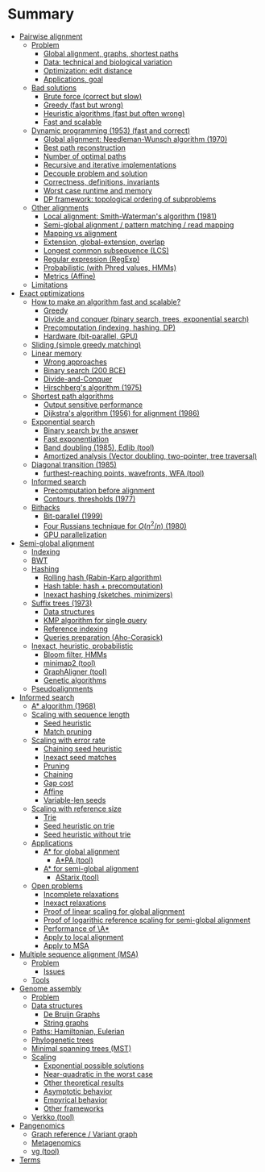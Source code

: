 # Summary

- [Pairwise alignment](pa.md)
    - [Problem]()
        - [Global alignment, graphs, shortest paths]()
        - [Data: technical and biological variation]()
        - [Optimization: edit distance]()
        - [Applications, goal]()
    - [Bad solutions]()
        - [Brute force (correct but slow)]()
        - [Greedy (fast but wrong)]()
        - [Heuristic algorithms (fast but often wrong)]()
        - [Fast and scalable]()
    - [Dynamic programming (1953) (fast and correct)]()
        - [Global alignment: Needleman-Wunsch algorithm (1970)]()
        - [Best path reconstruction]()
        - [Number of optimal paths]()
        - [Recursive and iterative implementations]()
        - [Decouple problem and solution]()
        - [Correctness, definitions, invariants]()
        - [Worst case runtime and memory]()
        - [DP framework: topological ordering of subproblems]()
    - [Other alignments]()
        - [Local alignment: Smith-Waterman's algorithm (1981)]()
        - [Semi-global alignment / pattern matching / read mapping]()
        - [Mapping vs alignment]()
        - [Extension, global-extension, overlap]()
        - [Longest common subsequence (LCS)]()
        - [Regular expression (RegExp)]()
        - [Probabilistic (with Phred values, HMMs)]()
        - [Metrics (Affine)]()
    - [Limitations]()
- [Exact optimizations]()
    - [How to make an algorithm fast and scalable?]()
        - [Greedy]()
        - [Divide and conquer (binary search, trees, exponential search)]()
        - [Precomputation (indexing, hashing, DP)]()
        - [Hardware (bit-parallel, GPU)]()
    - [Sliding (simple greedy matching)]()
    - [Linear memory]()
        - [Wrong approaches]()
        - [Binary search (200 BCE)]()
        - [Divide-and-Conquer]()
        - [Hirschberg's algorithm (1975)]()
    - [Shortest path algorithms]()
        - [Output sensitive performance]()
        - [Dijkstra's algorithm (1956) for alignment (1986)]()
    - [Exponential search]()
        - [Binary search by the answer]()
        - [Fast exponentiation]()
        - [Band doubling (1985), Edlib (tool)]()
        - [Amortized analysis (Vector doubling, two-pointer, tree traversal)]()
    - [Diagonal transition (1985)]()
        - [furthest-reaching points, wavefronts, WFA (tool)]()
    - [Informed search]()
        - [Precomputation before alignment]()
        - [Contours, thresholds (1977)]()
    - [Bithacks]()
        - [Bit-parallel (1999)]()
        - [Four Russians technique for $O(n^2/n)$ (1980)]()
        - [GPU parallelization]()
- [Semi-global alignment]()
    - [Indexing]()
    - [BWT]()
    - [Hashing]()
        - [Rolling hash (Rabin-Karp algorithm)]()
        - [Hash table: hash + precomputation)]()
        - [Inexact hashing (sketches, minimizers)]()
    - [Suffix trees (1973)]()
        - [Data structures]()
        - [KMP algorithm for single query]()
        - [Reference indexing]()
        - [Queries preparation (Aho-Corasick)]()
    - [Inexact, heuristic, probabilistic]()
        - [Bloom filter, HMMs]() 
        - [minimap2 (tool)]()
        - [GraphAligner (tool)]()
        - [Genetic algorithms]()
    - [Pseudoalignments]()
- [Informed search]()
    - [A\* algorithm (1968)]()
    - [Scaling with sequence length]()
        - [Seed heuristic]()
        - [Match pruning]()
    - [Scaling with error rate]()
        - [Chaining seed heuristic]()
        - [Inexact seed matches]()
        - [Pruning]()
        - [Chaining]()
        - [Gap cost]()
        - [Affine]()
        - [Variable-len seeds]()
    - [Scaling with reference size]()
        - [Trie]()
        - [Seed heuristic on trie]()
        - [Seed heuristic without trie]()
    - [Applications]()
        - [A\* for global alignment]()
            - [A\*PA (tool)]()
        - [A\* for semi-global alignment](astar-semiglobal.md)
            - [AStarix (tool)]()
    - [Open problems]()
        - [Incomplete relaxations]()
        - [Inexact relaxations]()
        - [Proof of linear scaling for global alignment]()
        - [Proof of logarithic reference scaling for semi-global alignment]()
        - [Performance of \A*]()
        - [Apply to local alignment]()
        - [Apply to MSA]()
- [Multiple sequence alignment (MSA)]()
    - [Problem]()
        - [Issues]()
    - [Tools]()
- [Genome assembly]()
    - [Problem]()
    - [Data structures]()
        - [De Bruijn Graphs]()
        - [String graphs]()
    - [Paths: Hamiltonian, Eulerian]()
    - [Phylogenetic trees]()
    - [Minimal spanning trees (MST)]()
    - [Scaling]()
        - [Exponential possible solutions]()
        - [Near-quadratic in the worst case]()
        - [Other theoretical results]()
        - [Asymptotic behavior]()
        - [Empyrical behavior]()
        - [Other frameworks]()
    - [Verkko (tool)]()
- [Pangenomics]()
    - [Graph reference / Variant graph]()
    - [Metagenomics]()
    - [vg (tool)]()
- [Terms](terms.md)
